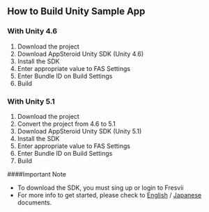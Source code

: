 ## How to Build Unity Sample App


### With Unity 4.6
1. Download the project
2. Download AppSteroid Unity SDK (Unity 4.6)
3. Install the SDK
4. Enter appropriate value to FAS Settings
5. Enter Bundle ID on Build Settings
6. Build

### With Unity 5.1
1. Download the project
2. Convert the project from 4.6 to 5.1
3. Download AppSteroid Unity SDK (Unity 5.1)
4. Install the SDK
5. Enter appropriate value to FAS Settings
6. Enter Bundle ID on Build Settings
7. Build

####Important Note
* To download the SDK, you must sing up or login to Fresvii
* For more info to get started, please check to [English](https://github.com/fresvii/appsteroid-sdk-unity-documents/blob/master/en/AppSteroidSDK.md) / [Japanese](https://github.com/fresvii/appsteroid-sdk-unity-documents/blob/master/ja/AppSteroidSDK.md) documents.
